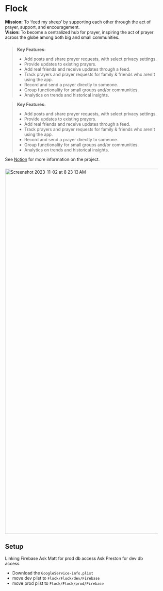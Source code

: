 # Flock

**Mission:** To ‘feed my sheep’ by supporting each other through the act of prayer, support, and encouragement. <br>
**Vision:** To become a centralized hub for prayer, inspiring the act of prayer across the globe among both big and small communities.

###
>**Key Features:**
>- Add posts and share prayer requests, with select privacy settings.
>- Provide updates to existing prayers.
>- Add real friends and receive updates through a feed.
>- Track prayers and prayer requests for family & friends who aren't using the app.
>- Record and send a prayer directly to someone.
>- Group functionality for small groups and/or communities.
>- Analytics on trends and historical insights.

> **Key Features:**
>
> - Add posts and share prayer requests, with select privacy settings.
> - Provide updates to existing prayers.
> - Add real friends and receive updates through a feed.
> - Track prayers and prayer requests for family & friends who aren't using the app.
> - Record and send a prayer directly to someone.
> - Group functionality for small groups and/or communities.
> - Analytics on trends and historical insights.

See [Notion](https://www.notion.so/7a20c472b3bc4b50b79d57fdfdf22f73?v=8703808a97b34242a8b2a00cb1456be9&pvs=4) for more information on the project.

###

<img width="1204" alt="Screenshot 2023-11-02 at 8 23 13 AM" src="https://github.com/lammylol/Prayer-Calendar/assets/44993071/669810be-6829-4dfd-b5fd-41297521480b">

## Setup

Linking Firebase
Ask Matt for prod db access
Ask Preston for dev db access

- Download the `GoogleService-info.plist`
- move dev plist to `Flock/Flock/dev/Firebase`
- move prod plist to `Flock/Flock/prod/Firebase`
